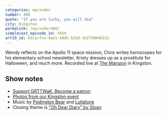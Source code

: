 ```yaml
---
categories: episodes
number: 408
quote: "If you are lucky, you will die"
city: Kingston
permalink: /episode/408/
simplecast_episode_id: XXXX
art19_id: 6dcecfce-4ae1-4dd5-b2bd-3e2f50046231
---
```


Wendy reflects on the Apollo 11 space mission, Chris writes horoscopes for his elementary school newsletter, Kristy dresses up as a prostitute for Halloween, and much more. Recorded live at [The Mansion](https://mansion.rocks) in Kingston.

## Show notes
* [Support GRTTWaK. Become a patron](https://grownupsreadthingstheywroteaskids.com/support/?utm_source=podcast&utm_medium=referral&utm_campaign=408).
* [Photos from our Kingston event](https://www.facebook.com/media/set/?set=a.10154644523193600.1073741894.121054468599&type=1&l=7b50115a97)
* Music by [Podington Bear](https://geo.itunes.apple.com/us/artist/podington-bear/id250459572?at=10lR7u&mt=1&app=music) and [Lullatone](https://geo.itunes.apple.com/us/artist/lullatone/id34467705?at=10lR7u&mt=1&app=music)
* Closing theme is ["Oh Dear Diary" by Sloan](http://sloan.spinshop.com/details/9850)